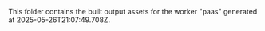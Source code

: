 This folder contains the built output assets for the worker "paas" generated at 2025-05-26T21:07:49.708Z.